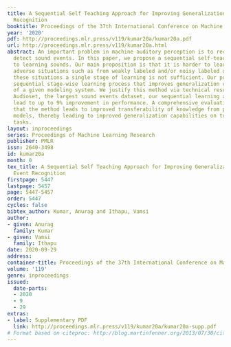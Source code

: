 ```yaml
---
title: A Sequential Self Teaching Approach for Improving Generalization in Sound Event
  Recognition
booktitle: Proceedings of the 37th International Conference on Machine Learning
year: '2020'
pdf: http://proceedings.mlr.press/v119/kumar20a/kumar20a.pdf
url: http://proceedings.mlr.press/v119/kumar20a.html
abstract: An important problem in machine auditory perception is to recognize and
  detect sound events. In this paper, we propose a sequential self-teaching approach
  to learning sounds. Our main proposition is that it is harder to learn sounds in
  adverse situations such as from weakly labeled and/or noisy labeled data, and in
  these situations a single stage of learning is not sufficient. Our proposal is a
  sequential stage-wise learning process that improves generalization capabilities
  of a given modeling system. We justify this method via technical results and on
  Audioset, the largest sound events dataset, our sequential learning approach can
  lead to up to 9% improvement in performance. A comprehensive evaluation also shows
  that the method leads to improved transferability of knowledge from previously trained
  models, thereby leading to improved generalization capabilities on transfer learning
  tasks.
layout: inproceedings
series: Proceedings of Machine Learning Research
publisher: PMLR
issn: 2640-3498
id: kumar20a
month: 0
tex_title: A Sequential Self Teaching Approach for Improving Generalization in Sound
  Event Recognition
firstpage: 5447
lastpage: 5457
page: 5447-5457
order: 5447
cycles: false
bibtex_author: Kumar, Anurag and Ithapu, Vamsi
author:
- given: Anurag
  family: Kumar
- given: Vamsi
  family: Ithapu
date: 2020-09-29
address: 
container-title: Proceedings of the 37th International Conference on Machine Learning
volume: '119'
genre: inproceedings
issued:
  date-parts:
  - 2020
  - 9
  - 29
extras:
- label: Supplementary PDF
  link: http://proceedings.mlr.press/v119/kumar20a/kumar20a-supp.pdf
# Format based on citeproc: http://blog.martinfenner.org/2013/07/30/citeproc-yaml-for-bibliographies/
---
```


